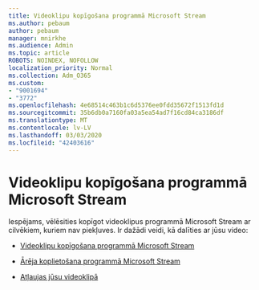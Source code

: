```yaml
---
title: Videoklipu kopīgošana programmā Microsoft Stream
ms.author: pebaum
author: pebaum
manager: mnirkhe
ms.audience: Admin
ms.topic: article
ROBOTS: NOINDEX, NOFOLLOW
localization_priority: Normal
ms.collection: Adm_O365
ms.custom:
- "9001694"
- "3772"
ms.openlocfilehash: 4e68514c463b1c6d5376ee0fdd35672f1513fd1d
ms.sourcegitcommit: 35b6db0a7160fa03a5ea54ad7f16cd84ca3186df
ms.translationtype: MT
ms.contentlocale: lv-LV
ms.lasthandoff: 03/03/2020
ms.locfileid: "42403616"
---
```

# <a name="share-your-videos-in-microsoft-stream"></a>Videoklipu kopīgošana programmā Microsoft Stream

Iespējams, vēlēsities kopīgot videoklipus programmā Microsoft Stream ar cilvēkiem, kuriem nav piekļuves. Ir dažādi veidi, kā dalīties ar jūsu video: 

- [Videoklipu kopīgošana programmā Microsoft Stream](https://docs.microsoft.com/stream/portal-share-video)

- [Ārēja koplietošana programmā Microsoft Stream](https://docs.microsoft.com/stream/portal-share-video#external-sharing)

- [Atļaujas jūsu videoklipā](https://docs.microsoft.com/stream/portal-share-video#permissions-on-your-video)